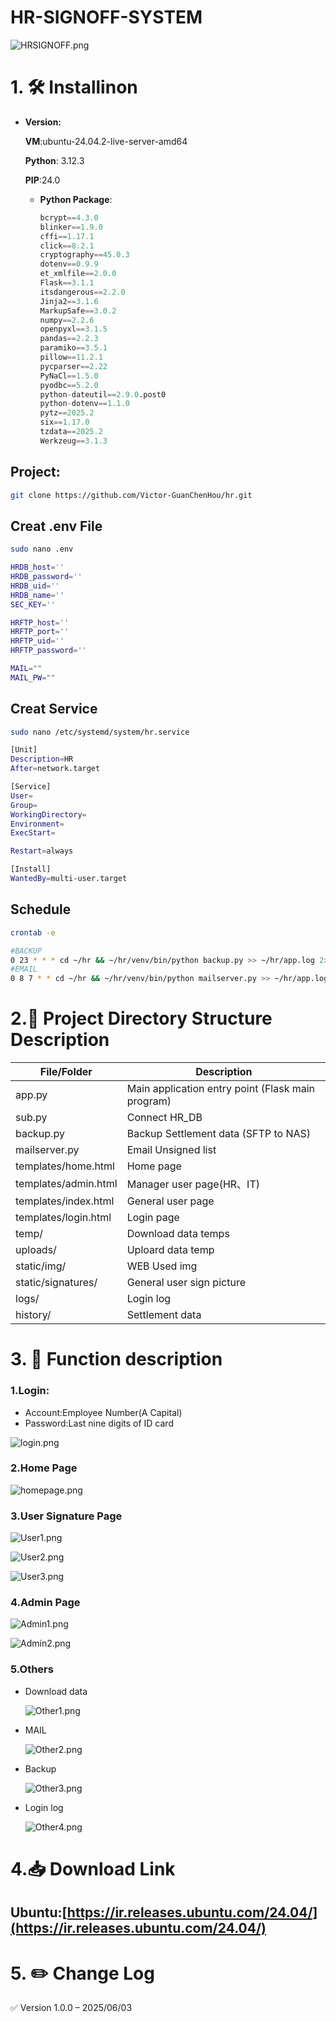 # HR-SIGNOFF-SYSTEM

![HRSIGNOFF.png](Readmeimg/HRSIGNOFF.png)

# 1. 🛠 Installinon

- **Version:**
    
    **VM**:ubuntu-24.04.2-live-server-amd64
    
    **Python**: 3.12.3
    
    **PIP**:24.0 
    
    - **Python Package**:
        
        ```python
        bcrypt==4.3.0
        blinker==1.9.0
        cffi==1.17.1
        click==8.2.1
        cryptography==45.0.3
        dotenv==0.9.9
        et_xmlfile==2.0.0
        Flask==3.1.1
        itsdangerous==2.2.0
        Jinja2==3.1.6
        MarkupSafe==3.0.2
        numpy==2.2.6
        openpyxl==3.1.5
        pandas==2.2.3
        paramiko==3.5.1
        pillow==11.2.1
        pycparser==2.22
        PyNaCl==1.5.0
        pyodbc==5.2.0
        python-dateutil==2.9.0.post0
        python-dotenv==1.1.0
        pytz==2025.2
        six==1.17.0
        tzdata==2025.2
        Werkzeug==3.1.3
        
        ```
        

## Project:

```bash
git clone https://github.com/Victor-GuanChenHou/hr.git
```

## **Creat .env File**

```bash
sudo nano .env
```

```bash
HRDB_host=''
HRDB_password=''
HRDB_uid=''
HRDB_name=''
SEC_KEY=''

HRFTP_host=''
HRFTP_port=''
HRFTP_uid=''
HRFTP_password=''

MAIL=""
MAIL_PW=""
```

## Creat Service

```bash
sudo nano /etc/systemd/system/hr.service
```

```bash
[Unit]
Description=HR
After=network.target

[Service]
User=
Group=
WorkingDirectory=
Environment=
ExecStart=

Restart=always

[Install]
WantedBy=multi-user.target
```

## **Schedule**

```bash
crontab -e
```

```bash
#BACKUP
0 23 * * * cd ~/hr && ~/hr/venv/bin/python backup.py >> ~/hr/app.log 2>&1 
#EMAIL
0 8 7 * * cd ~/hr && ~/hr/venv/bin/python mailserver.py >> ~/hr/app.log 2>&1 
```

# 2.📁 Project Directory Structure Description

| **File/Folder** | Description |
| --- | --- |
| app.py | Main application entry point (Flask main program) |
| sub.py | Connect HR_DB  |
| backup.py | Backup Settlement data (SFTP to NAS) |
| mailserver.py | Email Unsigned list |
| templates/home.html | Home page |
| templates/admin.html | Manager user page(HR、IT) |
| templates/index.html | General user page |
| templates/login.html | Login page |
| temp/ | Download data temps |
| uploads/ | Uploard data temp |
| static/img/ | WEB Used img |
| static/signatures/ | General user sign picture |
| logs/ | Login log |
| history/ | Settlement data |

# 3. 🧩 **Function description**

### 1.Login:

- Account:Employee Number(A Capital)
- Password:Last nine digits of ID card

![login.png](Readmeimg/login.png)

### 2.Home Page

![homepage.png](Readmeimg/homepage.png)

### 3.U**ser Signature Page**

![User1.png](Readmeimg/User1.png)

![User2.png](Readmeimg/User2.png)

![User3.png](Readmeimg/User3.png)

### 4.Admin Page

![Admin1.png](Readmeimg/Admin1.png)

![Admin2.png](Readmeimg/Admin.png)

### 5.Others

- Download data
    
    ![Other1.png](Readmeimg/Other1.png)
    
- MAIL
    
    ![Other2.png](Readmeimg/Other2.png)
    

- Backup
    
    ![Other3.png](Readmeimg/Other3.png)
    
- Login log
    
    ![Other4.png](Readmeimg/Other4.png)
    

# 4.📥 Download Link

## Ubuntu:[https://ir.releases.ubuntu.com/24.04/](https://ir.releases.ubuntu.com/24.04/)

# 5. ✏️ Change Log

✅ Version 1.0.0 – 2025/06/03